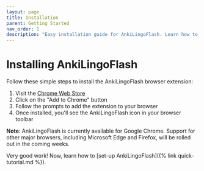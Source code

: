 ```yaml
---
layout: page
title: Installation
parent: Getting Started
nav_order: 1
description: "Easy installation guide for AnkiLingoFlash. Learn how to add this powerful language learning tool to your browser in no time."
---
```


# Installing AnkiLingoFlash

Follow these simple steps to install the AnkiLingoFlash browser extension:

1. Visit the [Chrome Web Store](https://chromewebstore.google.com/detail/ankilingoflash/hicnjnfcmjfnomdfmekhigghmlkmachb)
2. Click on the "Add to Chrome" button
3. Follow the prompts to add the extension to your browser
4. Once installed, you'll see the AnkiLingoFlash icon in your browser toolbar

**Note**: AnkiLingoFlash is currently available for Google Chrome. Support for other major browsers, including Microsoft Edge and Firefox, will be rolled out in the coming weeks.

Very good work! Now, learn how to [set-up AnkiLingoFlash]({% link quick-tutorial.md %}).